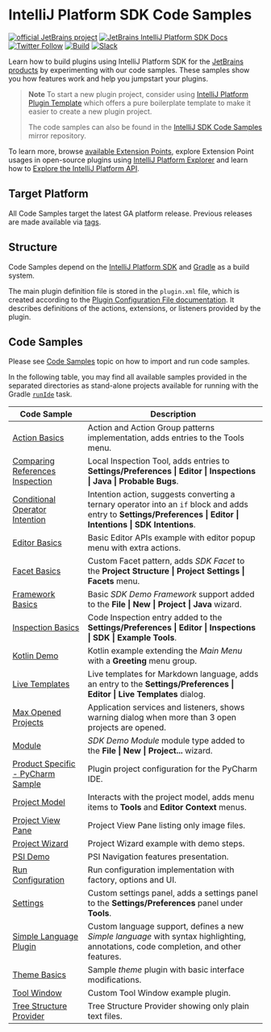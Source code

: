 # IntelliJ Platform SDK Code Samples

[![official JetBrains project](https://jb.gg/badges/official-flat-square.svg)][jb:confluence-on-gh]
[![JetBrains IntelliJ Platform SDK Docs](https://jb.gg/badges/docs.svg?style=flat-square)][jb:docs]
[![Twitter Follow](https://img.shields.io/twitter/follow/JBPlatform?style=flat-square&logo=twitter)][jb:twitter]
[![Build](https://img.shields.io/github/workflow/status/JetBrains/intellij-sdk-docs/Code%20Samples?style=flat-square)][gh:workflow-code-samples]
[![Slack](https://img.shields.io/badge/Slack-%23intellij--platform-blue?style=flat-square&logo=Slack)][jb:slack]

Learn how to build plugins using IntelliJ Platform SDK for the [JetBrains products][jb:products] by experimenting with our code samples.
These samples show you how features work and help you jumpstart your plugins.

> **Note**
> To start a new plugin project, consider using [IntelliJ Platform Plugin Template][gh:template] which offers a pure boilerplate template to make it easier to create a new plugin project.
>
> The code samples can also be found in the [IntelliJ SDK Code Samples](https://github.com/JetBrains/intellij-sdk-code-samples) mirror repository.

To learn more, browse [available Extension Points][docs:eps], explore Extension Point usages in open-source plugins using [IntelliJ Platform Explorer](https://jb.gg/ipe) and learn how to [Explore the IntelliJ Platform API][docs:explore-api].

## Target Platform

All Code Samples target the latest GA platform release.
Previous releases are made available via [tags](https://github.com/JetBrains/intellij-sdk-code-samples/tags).

## Structure

Code Samples depend on the [IntelliJ Platform SDK][docs] and [Gradle][docs:gradle] as a build system.

The main plugin definition file is stored in the `plugin.xml` file, which is created according to the [Plugin Configuration File documentation][docs:plugin.xml].
It describes definitions of the actions, extensions, or listeners provided by the plugin.

## Code Samples

Please see [Code Samples][docs:code-samples] topic on how to import and run code samples.

In the following table, you may find all available samples provided in the separated directories as stand-alone projects available for running with the Gradle [`runIde`](tools_gradle_intellij_plugin.md#tasks-runide) task.

| Code Sample                                                            | Description                                                                                                                                                                   |
|------------------------------------------------------------------------|-------------------------------------------------------------------------------------------------------------------------------------------------------------------------------|
| [Action Basics](./action_basics)                                       | Action and Action Group patterns implementation, adds entries to the Tools menu.                                                                                              |
| [Comparing References Inspection](./comparing_references_inspection)   | Local Inspection Tool, adds entries to **Settings/Preferences &#124; Editor &#124; Inspections &#124; Java &#124; Probable Bugs**.                                            |
| [Conditional Operator Intention](./conditional_operator_intention)     | Intention action, suggests converting a ternary operator into an `if` block and adds entry to **Settings/Preferences &#124; Editor &#124; Intentions &#124; SDK Intentions**. |
| [Editor Basics](./editor_basics)                                       | Basic Editor APIs example with editor popup menu with extra actions.                                                                                                          |
| [Facet Basics](./facet_basics)                                         | Custom Facet pattern, adds *SDK Facet* to the **Project Structure &#124; Project Settings &#124; Facets** menu.                                                               |
| [Framework Basics](./framework_basics)                                 | Basic *SDK Demo Framework* support added to the **File &#124; New &#124; Project &#124; Java** wizard.                                                                        |
| [Inspection Basics](./inspection_basics)                               | Code Inspection entry added to the **Settings/Preferences &#124; Editor &#124; Inspections &#124; SDK &#124; Example Tools**.                                                 |
| [Kotlin Demo](./kotlin_demo)                                           | Kotlin example extending the *Main Menu* with a **Greeting** menu group.                                                                                                      |
| [Live Templates](./live_templates)                                     | Live templates for Markdown language, adds an entry to the **Settings/Preferences &#124; Editor &#124; Live Templates** dialog.                                               |
| [Max Opened Projects](./max_opened_projects)                           | Application services and listeners, shows warning dialog when more than 3 open projects are opened.                                                                           |
| [Module](./module)                                                     | *SDK Demo Module* module type added to the **File &#124; New &#124; Project...** wizard.                                                                                      |
| [Product Specific - PyCharm Sample](./product_specific/pycharm_basics) | Plugin project configuration for the PyCharm IDE.                                                                                                                             |
| [Project Model](./project_model)                                       | Interacts with the project model, adds menu items to **Tools** and **Editor Context** menus.                                                                                  |
| [Project View Pane](./project_view_pane)                               | Project View Pane listing only image files.                                                                                                                                   |
| [Project Wizard](./project_wizard)                                     | Project Wizard example with demo steps.                                                                                                                                       |
| [PSI Demo](./psi_demo)                                                 | PSI Navigation features presentation.                                                                                                                                         |
| [Run Configuration](./run_configuration)                               | Run configuration implementation with factory, options and UI.                                                                                                                |
| [Settings](./settings)                                                 | Custom settings panel, adds a settings panel to the **Settings/Preferences** panel under **Tools**.                                                                           |
| [Simple Language Plugin](./simple_language_plugin)                     | Custom language support, defines a new *Simple language* with syntax highlighting, annotations, code completion, and other features.                                          |
| [Theme Basics](./theme_basics)                                         | Sample *theme* plugin with basic interface modifications.                                                                                                                     |
| [Tool Window](./tool_window)                                           | Custom Tool Window example plugin.                                                                                                                                            |
| [Tree Structure Provider](./tree_structure_provider)                   | Tree Structure Provider showing only plain text files.                                                                                                                        |

[gh:workflow-code-samples]: https://github.com/JetBrains/intellij-sdk-docs/actions?query=workflow%3ACode%20Samples
[gh:template]: https://github.com/JetBrains/intellij-platform-plugin-template

[jb:confluence-on-gh]: https://confluence.jetbrains.com/display/ALL/JetBrains+on+GitHub
[jb:docs]: https://plugins.jetbrains.com/docs/intellij/
[jb:products]: https://www.jetbrains.com/products.html
[jb:slack]: https://plugins.jetbrains.com/slack
[jb:twitter]: https://twitter.com/JBPlatform

[docs]: https://plugins.jetbrains.com/docs/intellij/
[docs:code-samples]: https://plugins.jetbrains.com/docs/intellij/code-samples.html
[docs:eps]: https://plugins.jetbrains.com/docs/intellij/extension-point-list.html
[docs:gradle]: https://plugins.jetbrains.com/docs/intellij/gradle-build-system.html
[docs:plugin.xml]: https://plugins.jetbrains.com/docs/intellij/plugin-configuration-file.html
[docs:explore-api]: https://plugins.jetbrains.com/docs/intellij/explore-api.html
